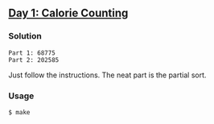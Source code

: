 ## [Day 1: Calorie Counting](https://adventofcode.com/2022/day/1)

### Solution
```
Part 1: 68775
Part 2: 202585
```
Just follow the instructions. The neat part is the partial sort.

### Usage
```
$ make
```
